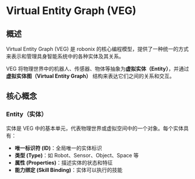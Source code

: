 # Virtual Entity Graph (VEG)

## 概述

Virtual Entity Graph (VEG) 是 robonix 的核心编程模型，提供了一种统一的方式来表示和管理具身智能系统中的各种实体及其关系。

VEG 将物理世界中的机器人、传感器、物体等抽象为**虚拟实体（Entity）**，并通过 **虚拟实体图（Virtual Entity Graph）** 结构来表达它们之间的关系和交互。

## 核心概念

### Entity（实体）

实体是 VEG 中的基本单元，代表物理世界或虚拟空间中的一个对象。每个实体具有：

- **唯一标识符 (ID)**：全局唯一的实体标识
- **类型 (Type)**：如 Robot、Sensor、Object、Space 等
- **属性 (Properties)**：描述实体的状态和特征
- **能力绑定 (Skill Binding)**：实体可以执行的技能
